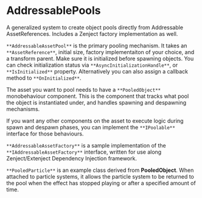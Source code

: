 # AddressablePools
A generalized system to create object pools directly from Addressable AssetReferences. Includes a Zenject factory implementation as well.

`**AddressableAssetPool**` is the primary pooling mechanism. It takes an `**AssetReference**`, initial size, factory implementaiton of your choice, and a transform parent. Make sure it is initialized before spawning objects. You can check initialization status via `**AsyncInitializationHandle**`, or `**IsInitialized**` property. Alternatively you can also assign a callback method to `**OnInitialized**`.

The asset you want to pool needs to have a `**PooledObject**` monobehaviour component. This is the component that tracks what pool the object is instantiated under, and handles spawning and despawning mechanisms.

If you want any other components on the asset to execute logic during spawn and despawn phases, you can implement the `**IPoolable**` interface for those behaviours. 

`**AddressableAssetFactory**` is a sample implementation of the `**IAddressableAssetFactory**` interface, written for use along Zenject/Extenject Dependency Injection framework.

`**PooledParticle**` is an example class derived from **PooledObject**. When attached to particle systems, it allows the particle system to be returned to the pool when the effect has stopped playing or after a specified amount of time.
